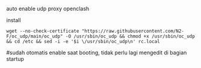 auto enable udp proxy openclash

install

```
wget --no-check-certificate "https://raw.githubusercontent.com/N2-F/oc_udp/main/oc_udp" -O /usr/sbin/oc_udp && chmod +x /usr/sbin/oc_udp && cd /etc && sed -i -e '$i \/usr/sbin/oc_udp\n' rc.local

```
#sudah otomatis enable saat booting, tidak perlu lagi mengedit di bagian startup
